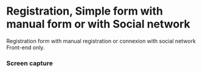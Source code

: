 # Registration, Simple form with manual form or with Social network

Registration form with manual registration or connexion with social network 
Front-end only.

### Screen capture

